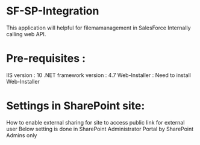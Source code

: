 # SF-SP-Integration
This application will helpful for filemamanagement in SalesForce
Internally calling web API.

# Pre-requisites :
IIS version : 10
.NET framework version : 4.7
Web-Installer : Need to install Web-Installer

# Settings in SharePoint site:
How to enable external sharing for site to access public link for external user
Below setting is done in SharePoint Administrator Portal by SharePoint Admins only



 
